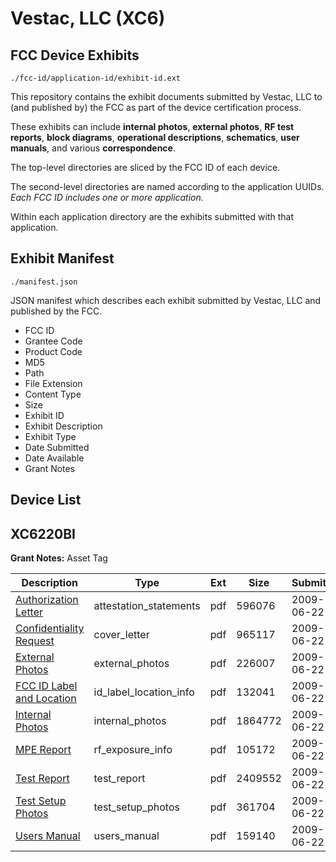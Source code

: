 # Vestac, LLC (XC6)
## FCC Device Exhibits

```
./fcc-id/application-id/exhibit-id.ext
```

This repository contains the exhibit documents submitted by Vestac, LLC to (and published by) the FCC as part of the device certification process.

These exhibits can include **internal photos**, **external photos**, **RF test reports**, **block diagrams**, **operational descriptions**, **schematics**, **user manuals**, and various **correspondence**.

The top-level directories are sliced by the FCC ID of each device.

The second-level directories are named according to the application UUIDs. *Each FCC ID includes one or more application.*

Within each application directory are the exhibits submitted with that application. 

## Exhibit Manifest

```
./manifest.json
```

JSON manifest which describes each exhibit submitted by Vestac, LLC and published by the FCC.

- FCC ID
- Grantee Code
- Product Code
- MD5
- Path
- File Extension
- Content Type
- Size
- Exhibit ID
- Exhibit Description
- Exhibit Type
- Date Submitted
- Date Available
- Grant Notes

## Device List
## XC6220BI
**Grant Notes:** Asset Tag

| Description | Type | Ext | Size | Submitted | Available |
| ----------- | ---- | --- | ---- | --------- | --------- |
| [Authorization Letter](XC6220BI/e6ab91304a063e05162c8644531b37ec/1127564.pdf) | attestation_statements | pdf | 596076 | 2009-06-22 | 2009-06-22 |
| [Confidentiality Request](XC6220BI/e6ab91304a063e05162c8644531b37ec/1127566.pdf) | cover_letter | pdf | 965117 | 2009-06-22 | 2009-06-22 |
| [External Photos](XC6220BI/e6ab91304a063e05162c8644531b37ec/1127567.pdf) | external_photos | pdf | 226007 | 2009-06-22 | 2009-12-19 |
| [FCC ID Label and Location](XC6220BI/e6ab91304a063e05162c8644531b37ec/1127568.pdf) | id_label_location_info | pdf | 132041 | 2009-06-22 | 2009-06-22 |
| [Internal Photos](XC6220BI/e6ab91304a063e05162c8644531b37ec/1127569.pdf) | internal_photos | pdf | 1864772 | 2009-06-22 | 2009-12-19 |
| [MPE Report](XC6220BI/e6ab91304a063e05162c8644531b37ec/1127572.pdf) | rf_exposure_info | pdf | 105172 | 2009-06-22 | 2009-06-22 |
| [Test Report](XC6220BI/e6ab91304a063e05162c8644531b37ec/1127574.pdf) | test_report | pdf | 2409552 | 2009-06-22 | 2009-06-22 |
| [Test Setup Photos](XC6220BI/e6ab91304a063e05162c8644531b37ec/1127575.pdf) | test_setup_photos | pdf | 361704 | 2009-06-22 | 2009-12-19 |
| [Users Manual](XC6220BI/e6ab91304a063e05162c8644531b37ec/1127576.pdf) | users_manual | pdf | 159140 | 2009-06-22 | 2009-12-19 |
